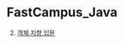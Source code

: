 # FastCampus_Java    


2. [객체 지향 입문](https://gitlab.com/kongkang331/FastCampus_Java/-/origin/master/Chapter2)

